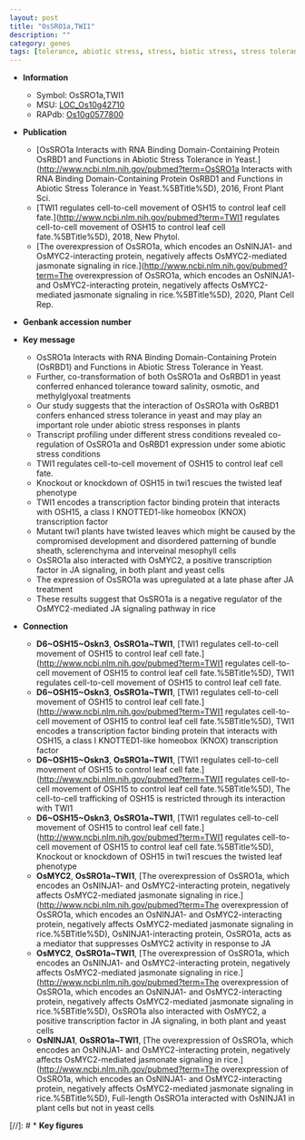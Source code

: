 ```yaml
---
layout: post
title: "OsSRO1a,TWI1"
description: ""
category: genes
tags: [tolerance, abiotic stress, stress, biotic stress, stress tolerance, stress response, leaf, transcription factor, development,  ja , JA, JA signaling]
---
```


* **Information**  
    + Symbol: OsSRO1a,TWI1  
    + MSU: [LOC_Os10g42710](http://rice.plantbiology.msu.edu/cgi-bin/ORF_infopage.cgi?orf=LOC_Os10g42710)  
    + RAPdb: [Os10g0577800](http://rapdb.dna.affrc.go.jp/viewer/gbrowse_details/irgsp1?name=Os10g0577800)  

* **Publication**  
    + [OsSRO1a Interacts with RNA Binding Domain-Containing Protein OsRBD1 and Functions in Abiotic Stress Tolerance in Yeast.](http://www.ncbi.nlm.nih.gov/pubmed?term=OsSRO1a Interacts with RNA Binding Domain-Containing Protein OsRBD1 and Functions in Abiotic Stress Tolerance in Yeast.%5BTitle%5D), 2016, Front Plant Sci.
    + [TWI1 regulates cell-to-cell movement of OSH15 to control leaf cell fate.](http://www.ncbi.nlm.nih.gov/pubmed?term=TWI1 regulates cell-to-cell movement of OSH15 to control leaf cell fate.%5BTitle%5D), 2018, New Phytol.
    + [The overexpression of OsSRO1a, which encodes an OsNINJA1- and OsMYC2-interacting protein, negatively affects OsMYC2-mediated jasmonate signaling in rice.](http://www.ncbi.nlm.nih.gov/pubmed?term=The overexpression of OsSRO1a, which encodes an OsNINJA1- and OsMYC2-interacting protein, negatively affects OsMYC2-mediated jasmonate signaling in rice.%5BTitle%5D), 2020, Plant Cell Rep.

* **Genbank accession number**  

* **Key message**  
    + OsSRO1a Interacts with RNA Binding Domain-Containing Protein (OsRBD1) and Functions in Abiotic Stress Tolerance in Yeast.
    + Further, co-transformation of both OsSRO1a and OsRBD1 in yeast conferred enhanced tolerance toward salinity, osmotic, and methylglyoxal treatments
    + Our study suggests that the interaction of OsSRO1a with OsRBD1 confers enhanced stress tolerance in yeast and may play an important role under abiotic stress responses in plants
    + Transcript profiling under different stress conditions revealed co-regulation of OsSRO1a and OsRBD1 expression under some abiotic stress conditions
    + TWI1 regulates cell-to-cell movement of OSH15 to control leaf cell fate.
    + Knockout or knockdown of OSH15 in twi1 rescues the twisted leaf phenotype
    + TWI1 encodes a transcription factor binding protein that interacts with OSH15, a class I KNOTTED1-like homeobox (KNOX) transcription factor
    + Mutant twi1 plants have twisted leaves which might be caused by the compromised development and disordered patterning of bundle sheath, sclerenchyma and interveinal mesophyll cells
    + OsSRO1a also interacted with OsMYC2, a positive transcription factor in JA signaling, in both plant and yeast cells
    + The expression of OsSRO1a was upregulated at a late phase after JA treatment
    + These results suggest that OsSRO1a is a negative regulator of the OsMYC2-mediated JA signaling pathway in rice

* **Connection**  
    + __D6~OSH15~Oskn3__, __OsSRO1a~TWI1__, [TWI1 regulates cell-to-cell movement of OSH15 to control leaf cell fate.](http://www.ncbi.nlm.nih.gov/pubmed?term=TWI1 regulates cell-to-cell movement of OSH15 to control leaf cell fate.%5BTitle%5D), TWI1 regulates cell-to-cell movement of OSH15 to control leaf cell fate.
    + __D6~OSH15~Oskn3__, __OsSRO1a~TWI1__, [TWI1 regulates cell-to-cell movement of OSH15 to control leaf cell fate.](http://www.ncbi.nlm.nih.gov/pubmed?term=TWI1 regulates cell-to-cell movement of OSH15 to control leaf cell fate.%5BTitle%5D),  TWI1 encodes a transcription factor binding protein that interacts with OSH15, a class I KNOTTED1-like homeobox (KNOX) transcription factor
    + __D6~OSH15~Oskn3__, __OsSRO1a~TWI1__, [TWI1 regulates cell-to-cell movement of OSH15 to control leaf cell fate.](http://www.ncbi.nlm.nih.gov/pubmed?term=TWI1 regulates cell-to-cell movement of OSH15 to control leaf cell fate.%5BTitle%5D),  The cell-to-cell trafficking of OSH15 is restricted through its interaction with TWI1
    + __D6~OSH15~Oskn3__, __OsSRO1a~TWI1__, [TWI1 regulates cell-to-cell movement of OSH15 to control leaf cell fate.](http://www.ncbi.nlm.nih.gov/pubmed?term=TWI1 regulates cell-to-cell movement of OSH15 to control leaf cell fate.%5BTitle%5D),  Knockout or knockdown of OSH15 in twi1 rescues the twisted leaf phenotype
    + __OsMYC2__, __OsSRO1a~TWI1__, [The overexpression of OsSRO1a, which encodes an OsNINJA1- and OsMYC2-interacting protein, negatively affects OsMYC2-mediated jasmonate signaling in rice.](http://www.ncbi.nlm.nih.gov/pubmed?term=The overexpression of OsSRO1a, which encodes an OsNINJA1- and OsMYC2-interacting protein, negatively affects OsMYC2-mediated jasmonate signaling in rice.%5BTitle%5D), OsNINJA1-interacting protein, OsSRO1a, acts as a mediator that suppresses OsMYC2 activity in response to JA
    + __OsMYC2__, __OsSRO1a~TWI1__, [The overexpression of OsSRO1a, which encodes an OsNINJA1- and OsMYC2-interacting protein, negatively affects OsMYC2-mediated jasmonate signaling in rice.](http://www.ncbi.nlm.nih.gov/pubmed?term=The overexpression of OsSRO1a, which encodes an OsNINJA1- and OsMYC2-interacting protein, negatively affects OsMYC2-mediated jasmonate signaling in rice.%5BTitle%5D),  OsSRO1a also interacted with OsMYC2, a positive transcription factor in JA signaling, in both plant and yeast cells
    + __OsNINJA1__, __OsSRO1a~TWI1__, [The overexpression of OsSRO1a, which encodes an OsNINJA1- and OsMYC2-interacting protein, negatively affects OsMYC2-mediated jasmonate signaling in rice.](http://www.ncbi.nlm.nih.gov/pubmed?term=The overexpression of OsSRO1a, which encodes an OsNINJA1- and OsMYC2-interacting protein, negatively affects OsMYC2-mediated jasmonate signaling in rice.%5BTitle%5D),  Full-length OsSRO1a interacted with OsNINJA1 in plant cells but not in yeast cells

[//]: # * **Key figures**  



